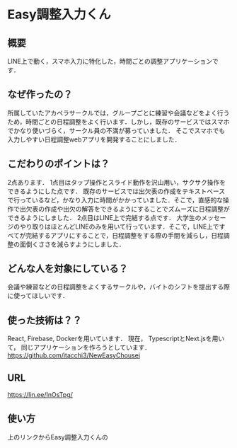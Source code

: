 # Easy調整入力くん
## 概要

LINE上で動く，スマホ入力に特化した，時間ごとの調整アプリケーションです．

## なぜ作ったの？

所属していたアカペラサークルでは，グループごとに練習や会議などをよく行うため，時間ごとの日程調整をよく行います．しかし，既存のサービスではスマホでかなり使いづらく，サークル員の不満が募っていました．
そこでスマホでも入力しやすい日程調整webアプリを開発することにしました．

## こだわりのポイントは？

2点あります．
1点目はタップ操作とスライド動作を沢山用い，サクサク操作をできるようにした点です．
既存のサービスでは出欠表の作成をテキストベースで行っているなど，かなり入力に時間がかかっていました．そこで，直感的な操作で出欠表の作成や出欠の解答をできるようにすることでズムーズに日程調整ができるようにしました．
2点目はLINE上で完結する点です．
大学生のメッセージのやり取りはほとんどLINEのみを用いて行っています．そこで，LINE上ですべてが完結するアプリにすることで，日程調整をする際の手間を減らし，日程調整の面倒くささを減らすようにしました．

## どんな人を対象にしている？

会議や練習などの日程調整をよくするサークルや，バイトのシフトを提出する際に使ってほしいです．

## 使った技術は？？

React, Firebase, Dockerを用いています．
現在， TypescriptとNext.jsを用いて， 同じアプリケーションを作ろうとしています．
https://github.com/itacchi3/NewEasyChousei

## URL
<https://lin.ee/InOsTpg/>

## 使い方
上のリンクからEasy調整入力くんの
